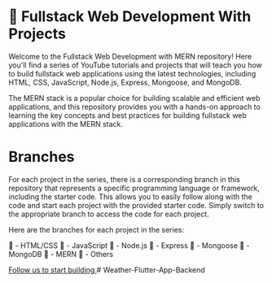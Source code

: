 # 🚀 Fullstack Web Development With Projects

Welcome to the Fullstack Web Development with MERN repository! Here you'll find a series of YouTube tutorials and projects that will teach you how to build fullstack web applications using the latest technologies, including HTML, CSS, JavaScript, Node.js, Express, Mongoose, and MongoDB.

The MERN stack is a popular choice for building scalable and efficient web applications, and this repository provides you with a hands-on approach to learning the key concepts and best practices for building fullstack web applications with the MERN stack.

# Branches

For each project in the series, there is a corresponding branch in this repository that represents a specific programming language or framework, including the starter code. This allows you to easily follow along with the code and start each project with the provided starter code. Simply switch to the appropriate branch to access the code for each project.

Here are the branches for each project in the series:

🔴 - HTML/CSS
🔴 - JavaScript
🔴 - Node.js
🔴 - Express
🔴 - Mongoose
🔴 - MongoDB
🔴 - MERN
🔴 - Others

[Follow us to start building ](https://www.youtube.com/c/inovotek-academy)
#   W e a t h e r - F l u t t e r - A p p - B a c k e n d  
 